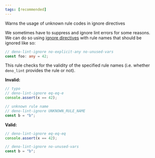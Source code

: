 ```yaml
---
tags: [recommended]
---
```


Warns the usage of unknown rule codes in ignore directives

We sometimes have to suppress and ignore lint errors for some reasons. We can do
so using [ignore directives](https://lint.deno.land/ignoring-rules) with rule
names that should be ignored like so:

```typescript
// deno-lint-ignore no-explicit-any no-unused-vars
const foo: any = 42;
```

This rule checks for the validity of the specified rule names (i.e. whether
`deno_lint` provides the rule or not).

**Invalid:**

```typescript
// typo
// deno-lint-ignore eq-eq-e
console.assert(x == 42);

// unknown rule name
// deno-lint-ignore UNKNOWN_RULE_NAME
const b = "b";
```

**Valid:**

```typescript
// deno-lint-ignore eq-eq-eq
console.assert(x == 42);

// deno-lint-ignore no-unused-vars
const b = "b";
```
